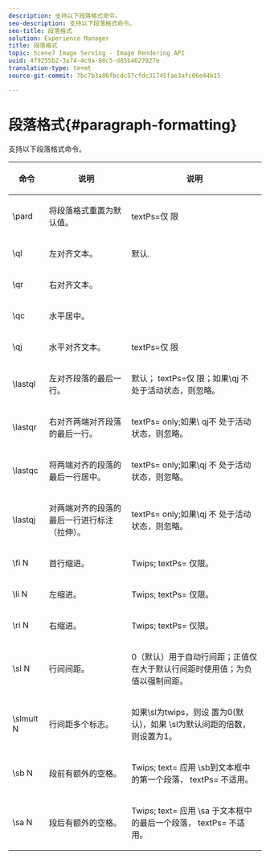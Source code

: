 ```yaml
---
description: 支持以下段落格式命令。
seo-description: 支持以下段落格式命令。
seo-title: 段落格式
solution: Experience Manager
title: 段落格式
topic: Scene7 Image Serving - Image Rendering API
uuid: 4f9255b2-3a74-4c9a-80c5-d85b4627027e
translation-type: tm+mt
source-git-commit: 7bc7b3a86fbcdc57cfdc31745fae3afc06e44b15

---
```



# 段落格式{#paragraph-formatting}

支持以下段落格式命令。

<table id="table_5DD044E1C0614A29A2413557DF57197D"> 
 <thead> 
  <tr> 
   <th class="entry"> <p>命令 </p> </th> 
   <th class="entry"> <p>说明 </p> </th> 
   <th class="entry"> <p>说明 </p> </th> 
  </tr> 
 </thead>
 <tbody> 
  <tr> 
   <td> <span class="codeph"> \pard </span> </td> 
   <td> <p>将段落格式重置为默认值。 </p> </td> 
   <td> <p> <span class="codeph"> textPs=仅 </span> 限 </p> </td> 
  </tr> 
  <tr> 
   <td> <span class="codeph"> \ql </span> </td> 
   <td> <p>左对齐文本。 </p> </td> 
   <td> <p>默认. </p> </td> 
  </tr> 
  <tr> 
   <td> <span class="codeph"> \qr </span> </td> 
   <td> <p>右对齐文本。 </p> </td> 
   <td> <p> </p> </td> 
  </tr> 
  <tr> 
   <td> <span class="codeph"> \qc </span> </td> 
   <td> <p>水平居中。 </p> </td> 
   <td> <p> </p> </td> 
  </tr> 
  <tr> 
   <td> <span class="codeph"> \qj </span> </td> 
   <td> <p>水平对齐文本。 </p> </td> 
   <td> <p> <span class="codeph"> textPs=仅 </span> 限 </p> </td> 
  </tr> 
  <tr> 
   <td> <span class="codeph"> \lastql </span> </td> 
   <td> <p>左对齐段落的最后一行。 </p> </td> 
   <td> <p>默认； <span class="codeph"> textPs=仅 </span> 限；如果\qj <span class="codeph"> 不 </span>处于活动状态，则忽略。 </p> </td> 
  </tr> 
  <tr> 
   <td> <span class="codeph"> \lastqr </span> </td> 
   <td> <p>右对齐两端对齐段落的最后一行。 </p> </td> 
   <td> <p> <span class="codeph"> textPs= </span> only;如果\ <span class="codeph"> qj不 </span> 处于活动状态，则忽略。 </p> </td> 
  </tr> 
  <tr> 
   <td> <span class="codeph"> \lastqc </span> </td> 
   <td> <p>将两端对齐的段落的最后一行居中。 </p> </td> 
   <td> <p> <span class="codeph"> textPs= </span> only;如果\qj <span class="codeph"> 不 </span>处于活动状态，则忽略。 </p> </td> 
  </tr> 
  <tr> 
   <td> <span class="codeph"> \lastqj </span> </td> 
   <td> <p>对两端对齐的段落的最后一行进行标注（拉伸）。 </p> </td> 
   <td> <p> <span class="codeph"> textPs= </span> only;如果\qj <span class="codeph"> 不 </span>处于活动状态，则忽略。 </p> </td> 
  </tr> 
  <tr> 
   <td> <span class="codeph"> \fi <span class="varname"> N </span></span> </td> 
   <td> <p>首行缩进。 </p> </td> 
   <td> <p>Twips; <span class="codeph"> textPs= </span> 仅限。 </p> </td> 
  </tr> 
  <tr> 
   <td> <span class="codeph"> \li <span class="varname"> N </span></span> </td> 
   <td> <p>左缩进。 </p> </td> 
   <td> <p>Twips; <span class="codeph"> textPs= </span> 仅限。 </p> </td> 
  </tr> 
  <tr> 
   <td> <span class="codeph"> \ri <span class="varname"> N </span></span> </td> 
   <td> <p>右缩进。 </p> </td> 
   <td> <p>Twips; <span class="codeph"> textPs= </span> 仅限。 </p> </td> 
  </tr> 
  <tr> 
   <td> <span class="codeph"> \sl <span class="varname"> N </span></span> </td> 
   <td> <p>行间间距。 </p> </td> 
   <td> <p>0（默认）用于自动行间距；正值仅在大于默认行间距时使用值；为负值以强制间距。 </p> </td> 
  </tr> 
  <tr> 
   <td> <span class="codeph"> \slmult <span class="varname"> N </span></span> </td> 
   <td> <p>行间距多个标志。 </p> </td> 
   <td> <p>如果\sl为twips，则设 <span class="codeph"> 置为0(默 </span> 认)，如果 <span class="codeph"></span> \sl为默认间距的倍数，则设置为1。 </p> </td> 
  </tr> 
  <tr> 
   <td> <span class="codeph"> \sb <span class="varname"> N </span></span> </td> 
   <td> <p>段前有额外的空格。 </p> </td> 
   <td> <p>Twips; <span class="codeph"> text= </span>应用 <span class="codeph"> \sb到文本框中的第一个段落， </span> textPs= <span class="codeph"></span> 不适用。 </p> </td> 
  </tr> 
  <tr> 
   <td> <span class="codeph"> \sa <span class="varname"> N </span></span> </td> 
   <td> <p>段后有额外的空格。 </p> </td> 
   <td> <p>Twips; <span class="codeph"> text= </span> 应用 <span class="codeph"> \sa </span> 于文本框中的最后一个段落， <span class="codeph"> textPs= </span> 不适用。 </p> </td> 
  </tr> 
 </tbody> 
</table>

